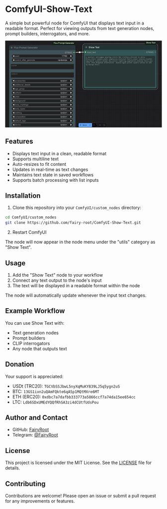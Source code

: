 # ComfyUI-Show-Text

A simple but powerful node for ComfyUI that displays text input in a readable format. Perfect for viewing outputs from text generation nodes, prompt builders, interrogators, and more.

![Show Text Node Example](./imgs/showtext.png)

## Features

- Displays text input in a clean, readable format
- Supports multiline text
- Auto-resizes to fit content
- Updates in real-time as text changes
- Maintains text state in saved workflows
- Supports batch processing with list inputs

## Installation

1. Clone this repository into your `ComfyUI/custom_nodes` directory:


```bash
cd ComfyUI/custom_nodes
git clone https://github.com/fairy-root/ComfyUI-Show-Text.git
```

2. Restart ComfyUI

The node will now appear in the node menu under the "utils" category as "Show Text".

## Usage

1. Add the "Show Text" node to your workflow
2. Connect any text output to the node's input
3. The text will be displayed in a readable format within the node

The node will automatically update whenever the input text changes.

## Example Workflow

You can use Show Text with:
- Text generation nodes
- Prompt builders
- CLIP interrogators
- Any node that outputs text

## Donation

Your support is appreciated:

- USDt (TRC20): `TGCVbSSJbwL5nyXqMuKY839LJ5q5ygn2uS`
- BTC: `13GS1ixn2uQAmFQkte6qA5p1MQtMXre6MT`
- ETH (ERC20): `0xdbc7a7dafbb333773a5866ccf7a74da15ee654cc`
- LTC: `Ldb6SDxUMEdYQQfRhSA3zi4dCUtfUdsPou`

## Author and Contact

- GitHub: [FairyRoot](https://github.com/fairy-root)
- Telegram: [@FairyRoot](https://t.me/FairyRoot)

## License

This project is licensed under the MIT License. See the [LICENSE](LICENSE) file for details.

## Contributing

Contributions are welcome! Please open an issue or submit a pull request for any improvements or features.
